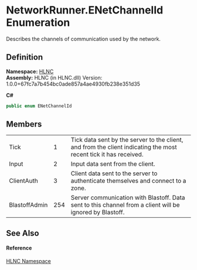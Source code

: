 # NetworkRunner.ENetChannelId Enumeration


Describes the channels of communication used by the network.



## Definition
**Namespace:** <a href="N_HLNC">HLNC</a>  
**Assembly:** HLNC (in HLNC.dll) Version: 1.0.0+67fc7a7b454bc0ade857a4ae4930fb238e351d35

**C#**
``` C#
public enum ENetChannelId
```



## Members
<table>
<tr>
<td>Tick</td>
<td>1</td>
<td>Tick data sent by the server to the client, and from the client indicating the most recent tick it has received.</td></tr>
<tr>
<td>Input</td>
<td>2</td>
<td>Input data sent from the client.</td></tr>
<tr>
<td>ClientAuth</td>
<td>3</td>
<td>Client data sent to the server to authenticate themselves and connect to a zone.</td></tr>
<tr>
<td>BlastoffAdmin</td>
<td>254</td>
<td>Server communication with Blastoff. Data sent to this channel from a client will be ignored by Blastoff.</td></tr>
</table>

## See Also


#### Reference
<a href="N_HLNC">HLNC Namespace</a>  

